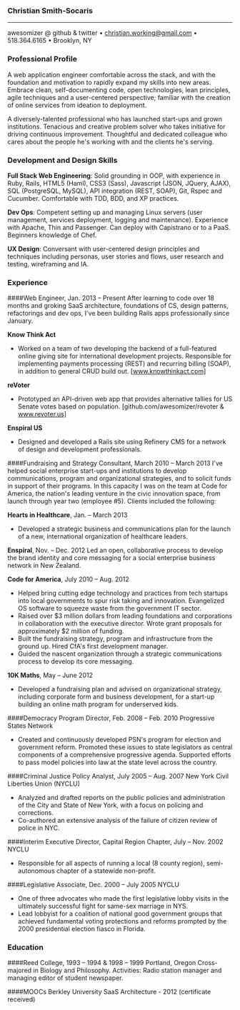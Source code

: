 ### Christian Smith-Socaris
---
awesomizer @ github & twitter • christian.working@gmail.com  • 518.364.6165 • Brooklyn, NY


### Professional Profile

A web application engineer comfortable across the stack, and with the foundation and motivation to rapidly expand my skills into new areas.  Embrace clean, self-documenting code, open technologies, lean principles, agile techniques and a user-centered perspective; familiar with the creation of online services from ideation to deployment.  

A diversely-talented professional who has launched start-ups and grown institutions.  Tenacious and creative problem solver who takes initiative for driving continuous improvement.  Thoughtful and dedicated colleague who cares about the people he's working with and the clients he's serving.


### Development and Design Skills

**Full Stack Web Engineering**: Solid grounding in OOP, with experience in Ruby, Rails, HTML5 (Haml), CSS3 (Sass), Javascript (JSON, JQuery, AJAX), SQL (PostgreSQL, MySQL), API integration (REST, SOAP), Git, Rspec and Cucumber.  Comfortable with TDD, BDD, and XP practices.

**Dev Ops**: Competent setting up and managing Linux servers (user management, services deployment, logging and maintenance).  Experience with Apache, Thin and Passenger.  Can deploy with Capistrano or to a PaaS.  Beginners knowledge of Chef.

**UX Design**: Conversant with user-centered design principles and techniques including personas, user stories and flows, user research and testing, wireframing and IA.


### Experience

####Web Engineer, Jan. 2013 – Present
After learning to code over 18 months and groking SaaS architecture, foundations of CS, design patterns, refactorings and dev ops, I've been building Rails apps professionally since January.

**Know Think Act** 
* Worked on a team of two developing the backend of a full-featured online giving site for international development projects.  Responsible for implementing payments processing (REST) and recurring billing (SOAP), in addition to general CRUD build out. [www.knowthinkact.com]

**reVoter**
* Prototyped an API-driven web app that provides alternative tallies for US Senate votes based on population. [github.com/awesomizer/revoter & www.revoter.us]

**Enspiral US**
* Designed and developed a Rails site using Refinery CMS for a network of design and development professionals.

####Fundraising and Strategy Consultant, March 2010 – March 2013
I've helped social enterprise start-ups and institutions to develop communications, program and organizational strategies, and to solicit funds in support of their programs.  In this capacity I was on the team at Code for America, the nation's leading venture in the civic innovation space, from launch through year two (employee #5).  Clients included the following:

**Hearts in Healthcare**, Jan. – March 2013
* Developed a strategic business and communications plan for the launch of a new, international organization of healthcare leaders.

**Enspiral**, Nov. – Dec. 2012
Led an open, collaborative process to develop the brand identity and core messaging for a  social enterprise business network in New Zealand.

**Code for America**, July 2010 – Aug. 2012
* Helped bring cutting edge technology and practices from tech startups into local governments to spur risk taking and innovation.  Evangelized OS software to squeeze waste from the government IT sector.
* Raised over $3 million dollars from leading foundations and corporations in collaboration with the executive director.  Wrote grant proposals for approximately $2 million of funding. 
* Built the fundraising strategy, program and infrastructure from the ground up.  Hired CfA's first development manager.
* Guided the nascent organization through a strategic communications process to develop its core messaging.  

**10K Maths**, May – June 2012
* Developed a fundraising plan and advised on organizational strategy, including corporate form and business development, for a start-up building an online math program for underserved kids.

####Democracy Program Director, Feb. 2008 – Feb. 2010
Progressive States Network
* Created and continuously developed PSN's program for election and government reform. Promoted these issues to state legislators as central components of a comprehensive progressive agenda. Supported efforts to pass model policies into law at the state level across the country. 

####Criminal Justice Policy Analyst, July 2005 – Aug. 2007
New York Civil Liberties Union (NYCLU)
* Analyzed and drafted reports on the public policies and administration of the City and State of New York, with a focus on policing and corrections.
* Co-authored an extensive analysis of the failure of citizen review of police in NYC.

####Interim Executive Director, Capital Region Chapter, July – Nov. 2002
NYCLU
* Responsible for all aspects of running a local (8 county region), semi-autonomous chapter of a statewide non-profit.

####Legislative Associate, Dec. 2000 – July 2005
NYCLU
* One of three advocates who made the first legislative lobby visits in the ultimately successful fight for same-sex marriage in NYS.
* Lead lobbyist for a coalition of national good government groups that achieved fundamental voting protections and reforms prompted by the 2000 presidential election fiasco in Florida.


### Education

####Reed College, 1993 – 1994 & 1998 – 1999
Portland, Oregon
Cross-majored in Biology and Philosophy.
Activities: Radio station manager and managing editor of student newspaper.

####MOOCs
Berkley University
SaaS Architecture - 2012 (certificate received)
